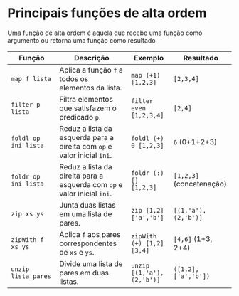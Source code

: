# Principais funções de alta ordem
Uma função de alta ordem é aquela que recebe uma função como argumento ou retorna uma função como resultado 

| Função               | Descrição                                                      | Exemplo                          | Resultado                     |
|----------------------|---------------------------------------------------------------|----------------------------------|-------------------------------|
| `map f lista`        | Aplica a função `f` a todos os elementos da lista.            | `map (+1) [1,2,3]`              | `[2,3,4]`                     |
| `filter p lista`     | Filtra elementos que satisfazem o predicado `p`.              | `filter even [1,2,3,4]`         | `[2,4]`                       |
| `foldl op ini lista` | Reduz a lista da esquerda para a direita com `op` e valor inicial `ini`. | `foldl (+) 0 [1,2,3]` | `6` (0+1+2+3)                 |
| `foldr op ini lista` | Reduz a lista da direita para a esquerda com `op` e valor inicial `ini`. | `foldr (:) [] [1,2,3]` | `[1,2,3]` (concatenação)      |
| `zip xs ys`          | Junta duas listas em uma lista de pares.                      | `zip [1,2] ['a','b']`           | `[(1,'a'), (2,'b')]`          |
| `zipWith f xs ys`    | Aplica `f` aos pares correspondentes de `xs` e `ys`.          | `zipWith (+) [1,2] [3,4]`       | `[4,6]` (1+3, 2+4)            |
| `unzip lista_pares`  | Divide uma lista de pares em duas listas.                     | `unzip [(1,'a'), (2,'b')]`      | `([1,2], ['a','b'])`          |
